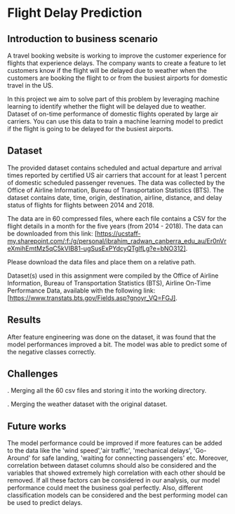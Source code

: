 
# Flight Delay Prediction


## Introduction to business scenario

A travel booking website is working to improve the customer experience for flights that experience delays. The company wants to create a feature to let customers know if the flight will be delayed due to weather when the customers are booking the flight to or from the busiest airports for domestic travel in the US. 

In this project we aim to solve part of this problem by leveraging machine learning to identify whether the flight will be delayed due to weather. Dataset of on-time performance of domestic flights operated by large air carriers. You can use this data to train a machine learning model to predict if the flight is going to be delayed for the busiest airports.

## Dataset

The provided dataset contains scheduled and actual departure and arrival times reported by certified US air carriers that account for at least 1 percent of domestic scheduled passenger revenues. The data was collected by the Office of Airline Information, Bureau of Transportation Statistics (BTS). The dataset contains date, time, origin, destination, airline, distance, and delay status of flights for flights between 2014 and 2018.

The data are in 60 compressed files, where each file contains a CSV for the flight details in a month for the five years (from 2014 - 2018). The data can be downloaded from this link: [https://ucstaff-my.sharepoint.com/:f:/g/personal/ibrahim_radwan_canberra_edu_au/Er0nVreXmihEmtMz5qC5kVIB81-ugSusExPYdcyQTglfLg?e=bNO312]. 

Please download the data files and place them on a relative path. 

Dataset(s) used in this assignment were compiled by the Office of Airline Information, Bureau of Transportation Statistics (BTS), Airline On-Time Performance Data, available with the following link: [https://www.transtats.bts.gov/Fields.asp?gnoyr_VQ=FGJ]. 


## Results

After feature engineering was done on the dataset, it was found that the model performances improved a bit. The model was able to predict some of the negative classes correctly.


## Challenges

. Merging all the 60 csv files and storing it into the working directory.

. Merging the weather dataset with the original dataset.


## Future works

The model performance could be improved if more features can be added to the data like the 'wind speed','air traffic', 'mechanical delays', 'Go-Around' for safe landing, 'waiting for connecting passengers' etc. Moreover, correlation between dataset columns should also be considered and the variables that showed extremely high correlation with each other should be removed. If all these factors can be considered in our analysis, our model performance could meet the business goal perfectly. Also, different classification models can be considered and the best performing model can be used to predict delays.

